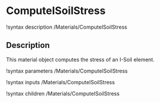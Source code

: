 # ComputeISoilStress

!syntax description /Materials/ComputeISoilStress

## Description

This material object computes the stress of an I-Soil element.

!syntax parameters /Materials/ComputeISoilStress

!syntax inputs /Materials/ComputeISoilStress

!syntax children /Materials/ComputeISoilStress
